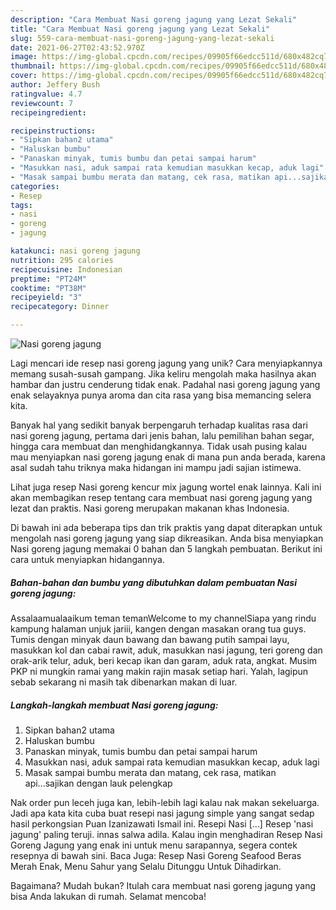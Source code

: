 ```yaml
---
description: "Cara Membuat Nasi goreng jagung yang Lezat Sekali"
title: "Cara Membuat Nasi goreng jagung yang Lezat Sekali"
slug: 559-cara-membuat-nasi-goreng-jagung-yang-lezat-sekali
date: 2021-06-27T02:43:52.970Z
image: https://img-global.cpcdn.com/recipes/09905f66edcc511d/680x482cq70/nasi-goreng-jagung-foto-resep-utama.jpg
thumbnail: https://img-global.cpcdn.com/recipes/09905f66edcc511d/680x482cq70/nasi-goreng-jagung-foto-resep-utama.jpg
cover: https://img-global.cpcdn.com/recipes/09905f66edcc511d/680x482cq70/nasi-goreng-jagung-foto-resep-utama.jpg
author: Jeffery Bush
ratingvalue: 4.7
reviewcount: 7
recipeingredient:

recipeinstructions:
- "Sipkan bahan2 utama"
- "Haluskan bumbu"
- "Panaskan minyak, tumis bumbu dan petai sampai harum"
- "Masukkan nasi, aduk sampai rata kemudian masukkan kecap, aduk lagi"
- "Masak sampai bumbu merata dan matang, cek rasa, matikan api...sajikan dengan lauk pelengkap"
categories:
- Resep
tags:
- nasi
- goreng
- jagung

katakunci: nasi goreng jagung 
nutrition: 295 calories
recipecuisine: Indonesian
preptime: "PT24M"
cooktime: "PT38M"
recipeyield: "3"
recipecategory: Dinner

---
```



![Nasi goreng jagung](https://img-global.cpcdn.com/recipes/09905f66edcc511d/680x482cq70/nasi-goreng-jagung-foto-resep-utama.jpg)

Lagi mencari ide resep nasi goreng jagung yang unik? Cara menyiapkannya memang susah-susah gampang. Jika keliru mengolah maka hasilnya akan hambar dan justru cenderung tidak enak. Padahal nasi goreng jagung yang enak selayaknya punya aroma dan cita rasa yang bisa memancing selera kita.

Banyak hal yang sedikit banyak berpengaruh terhadap kualitas rasa dari nasi goreng jagung, pertama dari jenis bahan, lalu pemilihan bahan segar, hingga cara membuat dan menghidangkannya. Tidak usah pusing kalau mau menyiapkan nasi goreng jagung enak di mana pun anda berada, karena asal sudah tahu triknya maka hidangan ini mampu jadi sajian istimewa.

Lihat juga resep Nasi goreng kencur mix jagung wortel enak lainnya. Kali ini akan membagikan resep tentang cara membuat nasi goreng jagung yang lezat dan praktis. Nasi goreng merupakan makanan khas Indonesia.


Di bawah ini ada beberapa tips dan trik praktis yang dapat diterapkan untuk mengolah nasi goreng jagung yang siap dikreasikan. Anda bisa menyiapkan Nasi goreng jagung memakai 0 bahan dan 5 langkah pembuatan. Berikut ini cara untuk menyiapkan hidangannya.

<!--inarticleads1-->

##### Bahan-bahan dan bumbu yang dibutuhkan dalam pembuatan Nasi goreng jagung:



Assalaamualaaikum teman temanWelcome to my channelSiapa yang rindu kampung halaman unjuk jariii, kangen dengan masakan orang tua guys. Tumis dengan minyak daun bawang dan bawang putih sampai layu, masukkan kol dan cabai rawit, aduk, masukkan nasi jagung, teri goreng dan orak-arik telur, aduk, beri kecap ikan dan garam, aduk rata, angkat. Musim PKP ni mungkin ramai yang makin rajin masak setiap hari. Yalah, lagipun sebab sekarang ni masih tak dibenarkan makan di luar. 

<!--inarticleads2-->

##### Langkah-langkah membuat Nasi goreng jagung:

1. Sipkan bahan2 utama
1. Haluskan bumbu
1. Panaskan minyak, tumis bumbu dan petai sampai harum
1. Masukkan nasi, aduk sampai rata kemudian masukkan kecap, aduk lagi
1. Masak sampai bumbu merata dan matang, cek rasa, matikan api...sajikan dengan lauk pelengkap


Nak order pun leceh juga kan, lebih-lebih lagi kalau nak makan sekeluarga. Jadi apa kata kita cuba buat resepi nasi jagung simple yang sangat sedap hasil perkongsian Puan Izanizawati Ismail‎ ini. Resepi Nasi […] Resep &#39;nasi jagung&#39; paling teruji. innas salwa adila. Kalau ingin menghadiran Resep Nasi Goreng Jagung yang enak ini untuk menu sarapannya, segera contek resepnya di bawah sini. Baca Juga: Resep Nasi Goreng Seafood Beras Merah Enak, Menu Sahur yang Selalu Ditunggu Untuk Dihadirkan. 

Bagaimana? Mudah bukan? Itulah cara membuat nasi goreng jagung yang bisa Anda lakukan di rumah. Selamat mencoba!
